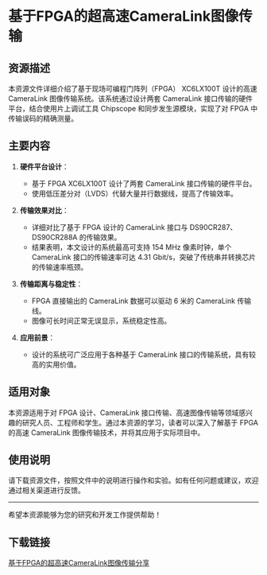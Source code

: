 # 基于FPGA的超高速CameraLink图像传输

## 资源描述

本资源文件详细介绍了基于现场可编程门阵列（FPGA） XC6LX100T 设计的高速 CameraLink 图像传输系统。该系统通过设计两套 CameraLink 接口传输的硬件平台，结合使用片上调试工具 Chipscope 和同步发生源模块，实现了对 FPGA 中传输误码的精确测量。

## 主要内容

1. **硬件平台设计**：
   - 基于 FPGA XC6LX100T 设计了两套 CameraLink 接口传输的硬件平台。
   - 使用低压差分对（LVDS）代替大量并行数据线，提高了传输效率。

2. **传输效果对比**：
   - 详细对比了基于 FPGA 设计的 CameraLink 接口与 DS90CR287、DS90CR288A 的传输效果。
   - 结果表明，本文设计的系统最高可支持 154 MHz 像素时钟，单个 CameraLink 接口的传输速率可达 4.31 Gbit/s，突破了传统串并转换芯片的传输速率瓶颈。

3. **传输距离与稳定性**：
   - FPGA 直接输出的 CameraLink 数据可以驱动 6 米的 CameraLink 传输线。
   - 图像可长时间正常无误显示，系统稳定性高。

4. **应用前景**：
   - 设计的系统可广泛应用于各种基于 CameraLink 接口的传输系统，具有较高的实用价值。

## 适用对象

本资源适用于对 FPGA 设计、CameraLink 接口传输、高速图像传输等领域感兴趣的研究人员、工程师和学生。通过本资源的学习，读者可以深入了解基于 FPGA 的高速 CameraLink 图像传输技术，并将其应用于实际项目中。

## 使用说明

请下载资源文件，按照文件中的说明进行操作和实验。如有任何问题或建议，欢迎通过相关渠道进行反馈。

---

希望本资源能够为您的研究和开发工作提供帮助！

## 下载链接

[基于FPGA的超高速CameraLink图像传输分享](https://pan.quark.cn/s/4b352e5c5c1d)